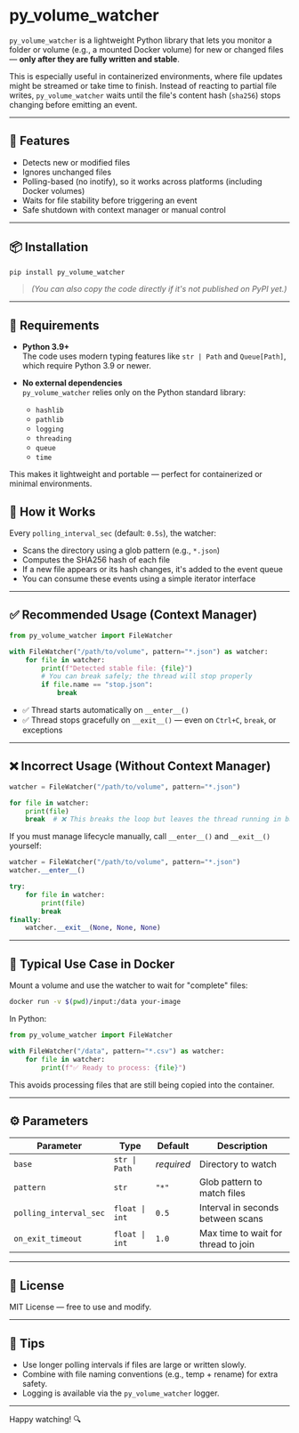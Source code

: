 # py_volume_watcher

`py_volume_watcher` is a lightweight Python library that lets you monitor a folder or volume (e.g., a mounted Docker volume) for new or changed files — **only after they are fully written and stable**.

This is especially useful in containerized environments, where file updates might be streamed or take time to finish. Instead of reacting to partial file writes, `py_volume_watcher` waits until the file's content hash (`sha256`) stops changing before emitting an event.

---

## 🔧 Features

- Detects new or modified files
- Ignores unchanged files
- Polling-based (no inotify), so it works across platforms (including Docker volumes)
- Waits for file stability before triggering an event
- Safe shutdown with context manager or manual control

---

## 📦 Installation

```bash
pip install py_volume_watcher
```

> _(You can also copy the code directly if it's not published on PyPI yet.)_

---

## 🐍 Requirements

- **Python 3.9+**  
  The code uses modern typing features like `str | Path` and `Queue[Path]`, which require Python 3.9 or newer.

- **No external dependencies**  
  `py_volume_watcher` relies only on the Python standard library:
  - `hashlib`
  - `pathlib`
  - `logging`
  - `threading`
  - `queue`
  - `time`

This makes it lightweight and portable — perfect for containerized or minimal environments.

## 🧠 How it Works

Every `polling_interval_sec` (default: `0.5s`), the watcher:

- Scans the directory using a glob pattern (e.g., `*.json`)
- Computes the SHA256 hash of each file
- If a new file appears or its hash changes, it's added to the event queue
- You can consume these events using a simple iterator interface

---

## ✅ Recommended Usage (Context Manager)

```python
from py_volume_watcher import FileWatcher

with FileWatcher("/path/to/volume", pattern="*.json") as watcher:
    for file in watcher:
        print(f"Detected stable file: {file}")
        # You can break safely; the thread will stop properly
        if file.name == "stop.json":
            break
```

- ✅ Thread starts automatically on `__enter__()`
- ✅ Thread stops gracefully on `__exit__()` — even on `Ctrl+C`, `break`, or exceptions

---

## ❌ Incorrect Usage (Without Context Manager)

```python
watcher = FileWatcher("/path/to/volume", pattern="*.json")

for file in watcher:
    print(file)
    break  # ❌ This breaks the loop but leaves the thread running in background
```

If you must manage lifecycle manually, call `__enter__()` and `__exit__()` yourself:

```python
watcher = FileWatcher("/path/to/volume", pattern="*.json")
watcher.__enter__()

try:
    for file in watcher:
        print(file)
        break
finally:
    watcher.__exit__(None, None, None)
```

---

## 📂 Typical Use Case in Docker

Mount a volume and use the watcher to wait for "complete" files:

```bash
docker run -v $(pwd)/input:/data your-image
```

In Python:

```python
from py_volume_watcher import FileWatcher

with FileWatcher("/data", pattern="*.csv") as watcher:
    for file in watcher:
        print(f"✅ Ready to process: {file}")
```

This avoids processing files that are still being copied into the container.

---

## ⚙️ Parameters

| Parameter              | Type           | Default    | Description                         |
| ---------------------- | -------------- | ---------- | ----------------------------------- |
| `base`                 | `str \| Path`  | _required_ | Directory to watch                  |
| `pattern`              | `str`          | `"*"`      | Glob pattern to match files         |
| `polling_interval_sec` | `float \| int` | `0.5`      | Interval in seconds between scans   |
| `on_exit_timeout`      | `float \| int` | `1.0`      | Max time to wait for thread to join |

---

## 📄 License

MIT License — free to use and modify.

---

## 🧪 Tips

- Use longer polling intervals if files are large or written slowly.
- Combine with file naming conventions (e.g., temp + rename) for extra safety.
- Logging is available via the `py_volume_watcher` logger.

---

Happy watching! 🔍
